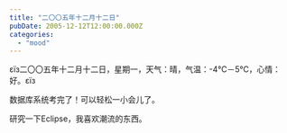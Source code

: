```yaml
---
title: "二〇〇五年十二月十二日"
pubDate: 2005-12-12T12:00:00.000Z
categories: 
  - "mood"
---
```


εїз二〇〇五年十二月十二日，星期一，天气：晴，气温：-4℃－5℃，心情：好。εїз

数据库系统考完了！可以轻松一小会儿了。

研究一下Eclipse，我喜欢潮流的东西。
